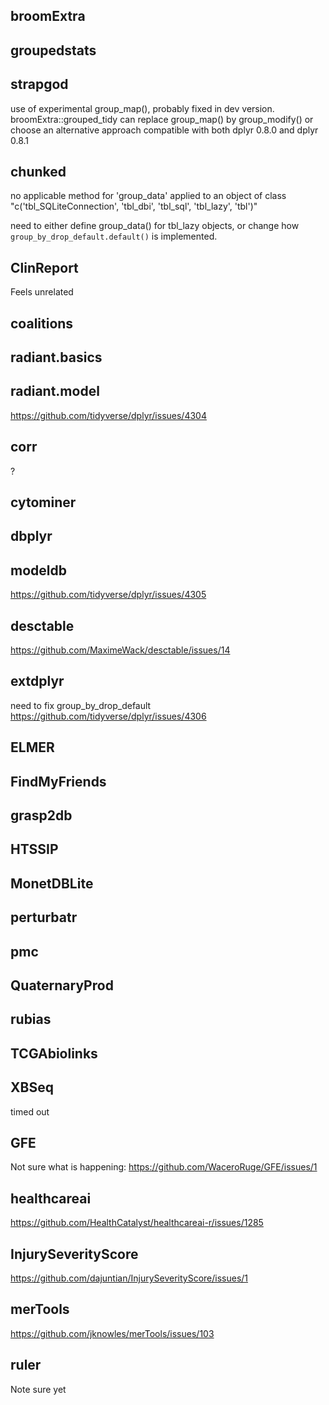 
## broomExtra
## groupedstats
## strapgod

use of experimental group_map(), probably fixed in dev version. broomExtra::grouped_tidy can replace
group_map() by group_modify() or choose an alternative approach compatible with both dplyr 0.8.0 and dplyr 0.8.1

## chunked

no applicable method for 'group_data' applied to an object of class "c('tbl_SQLiteConnection', 'tbl_dbi', 'tbl_sql', 'tbl_lazy', 'tbl')"

need to either define group_data() for tbl_lazy objects, or change how `group_by_drop_default.default()` is implemented. 

## ClinReport

Feels unrelated

## coalitions 
## radiant.basics
## radiant.model

https://github.com/tidyverse/dplyr/issues/4304

## corr 

?

## cytominer
## dbplyr 
## modeldb

https://github.com/tidyverse/dplyr/issues/4305

## desctable

https://github.com/MaximeWack/desctable/issues/14

## extdplyr

need to fix group_by_drop_default
https://github.com/tidyverse/dplyr/issues/4306

## ELMER
## FindMyFriends
## grasp2db
## HTSSIP
## MonetDBLite
## perturbatr
## pmc
## QuaternaryProd
## rubias
## TCGAbiolinks
## XBSeq

timed out

## GFE

Not sure what is happening: https://github.com/WaceroRuge/GFE/issues/1

## healthcareai

https://github.com/HealthCatalyst/healthcareai-r/issues/1285


## InjurySeverityScore

https://github.com/dajuntian/InjurySeverityScore/issues/1

## merTools

https://github.com/jknowles/merTools/issues/103

## ruler

Note sure yet

